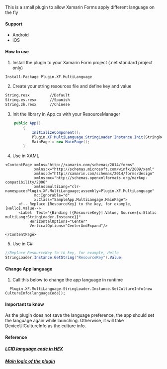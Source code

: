 This is a small plugin to allow Xamarin Forms apply different language on the fly

#### Support
<ul>
    <li>Android</li>
    <li>iOS</li>
</ul>

#### How to use
1. Install the plugin to your Xamarin Form project (.net standard project only)
```
Install-Package Plugin.XF.MultiLanguage
```

2. Create your string resources file and define key and value
```XML
String.resx         //Default
String.es.resx      //Spanish
String.zh.resx      //Chinese
```

3. Init the library in App.cs with your ResourceManager
```C#
    public App()
        {
            InitializeComponent();
            Plugin.XF.MultiLanguage.StringLoader.Instance.Init(StringRes.ResourceManager);
            MainPage = new MainPage();
        }
```

4. Use in XAML
```XAML
<ContentPage xmlns="http://xamarin.com/schemas/2014/forms"
             xmlns:x="http://schemas.microsoft.com/winfx/2009/xaml"
             xmlns:d="http://xamarin.com/schemas/2014/forms/design"
             xmlns:mc="http://schemas.openxmlformats.org/markup-compatibility/2006"
             xmlns:multiLang="clr-namespace:Plugin.XF.MultiLanguage;assembly=Plugin.XF.MultiLanguage"
             mc:Ignorable="d"
             x:Class="SampleApp.MultiLangage.MainPage">
      <!-- Replace {ResourceKey} to the key, for example, [Hello].Value-->
      <Label  Text="{Binding [{ResourceKey}].Value, Source={x:Static multiLang:StringLoader.Instance}}" 
           HorizontalOptions="Center"
           VerticalOptions="CenterAndExpand"/>
           
</ContentPage>
```

5. Use in C#
```C#
//Replace ResourceKey to to key, for example, Hello
StringLoader.Instance.GetString("ResourceKey").Value;
```

#### Change App language
1. Call this below to change the app language in runtime
```#C
  Plugin.XF.MultiLanguage.StringLoader.Instance.SetCultureInfo(new CultureInfo(languageCode));
```

#### Important to know
As the plugin does not save the language preference, the app should set the language again while launching. Otherwise, it will take DeviceUICultureInfo as the culture info.


#### Reference
##### <a href="https://docs.microsoft.com/en-us/openspecs/windows_protocols/ms-lcid/70feba9f-294e-491e-b6eb-56532684c37f">LCID language code in HEX</a>
##### <a href="https://stackoverflow.com/questions/44410407/xamarin-forms-change-ui-language-at-runtime-xaml">Main logic of the plugin</a>
